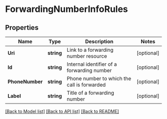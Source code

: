 # ForwardingNumberInfoRules

## Properties
Name | Type | Description | Notes
------------ | ------------- | ------------- | -------------
**Uri** | **string** | Link to a forwarding number resource | [optional] 
**Id** | **string** | Internal identifier of a forwarding number | [optional] 
**PhoneNumber** | **string** | Phone number to which the call is forwarded | [optional] 
**Label** | **string** | Title of a forwarding number | [optional] 

[[Back to Model list]](../README.md#documentation-for-models) [[Back to API list]](../README.md#documentation-for-api-endpoints) [[Back to README]](../README.md)


